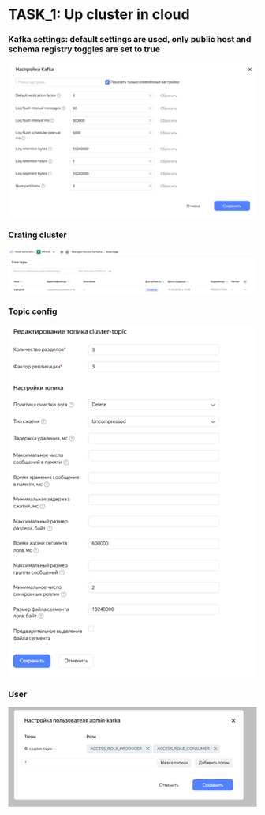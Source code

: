 # TASK_1: Up cluster in cloud
### Kafka settings: default settings are used, only public host and schema registry toggles are set to true
![img_1.png](img_1.png)
### Crating cluster 
![img.png](img.png)
### Topic config
![img_2.png](img_2.png)
### User
![img_3.png](img_3.png)